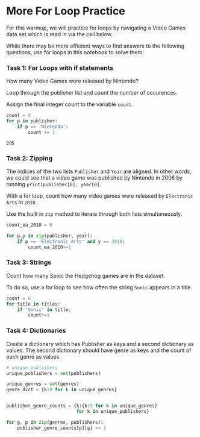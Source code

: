 
# More For Loop Practice

For this warmup, we will practice for loops by navigating a Video Games data set which is read in via the cell below.

While there may be more efficient ways to find answers to the following questions, use for loops in this notebook to solve them.

### Task 1: For Loops with if statements

How many Video Games were released by Nintendo?  

Loop through the publisher list and count the number of occurences.

Assign the final integer count to the variable `count`.



```python
count = 0
for p in publisher:
    if p == 'Nintendo':
        count += 1
```

    295


### Task 2: Zipping

The indices of the two lists `Publisher` and `Year` are aligned.  In other words, we could see that a video game was published by Nintendo in 2006 by running `print(publisher[0], year[0]`.

With a for loop, count how many video games were released by `Electronic Arts` in `2010`.

Use the built in `zip` method to iterate through both lists simultaneously.


```python
count_ea_2010 = 0

for p,y in zip(publisher, year):
    if p == 'Electronic Arts' and y == 2010:
        count_ea_2010+=1
```

### Task 3: Strings
Count how many Sonic the Hedgehog games are in the dataset.

To do so, use a for loop to see how often the string `Sonic` appears in a title.


```python
count = 0
for title in titles:
    if 'Sonic' in title:
        count+=1
```

### Task 4: Dictionaries

Create a dictionary which has Publisher as keys and a second dictionary as values. The second dictionary should have genre as keys and the count of each genre as values.



```python
# unique publishers
unique_publishers = set(publishers)

unique_genres = set(genres)
genre_dict = {k:0 for k in unique_genres}


publisher_genre_counts = {k:{k:0 for k in unique_genres}
                          for k in unique_publishers} 

for g, p in zip(genres, publishers):
    publisher_genre_counts[p][g] += 1
```
